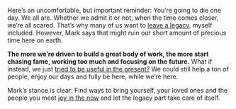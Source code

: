 Here’s an uncomfortable, but important reminder: You’re going to die one day. We all are. Whether we admit it or not, when the time comes closer, we’re all scared. That’s why many of us want to [leave a legacy](https://fourminutebooks.com/alexander-the-great-summary/), myself included. However, Mark says that might ruin our short amount of precious time here on earth.

**The more we’re driven to build a great body of work, the more start chasing fame, working too much and focusing on the future.** What if instead, we just [tried to be useful in the present?](https://betterhumans.coach.me/how-to-improve-your-writing-with-a-circle-of-6-questions-1b49ac30849e) We could still help a ton of people, enjoy our days and fully be here, while we’re here.

Mark’s stance is clear: Find ways to bring yourself, your loved ones and the people you meet [joy in the now](https://fourminutebooks.com/the-power-of-now-summary/) and let the legacy part take care of itself.